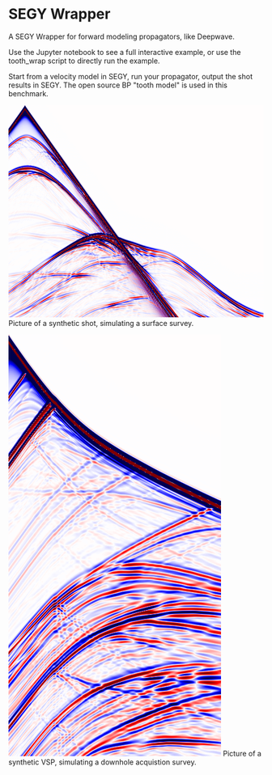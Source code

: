 # SEGY Wrapper
A SEGY Wrapper for forward modeling propagators, like Deepwave.

Use the Jupyter notebook to see a full interactive example, or use the tooth_wrap script to directly run the example.

Start from a velocity model in SEGY, run your propagator, output the shot results in SEGY. The open source BP "tooth model" is used in this benchmark.

![Shot](Shot_1.png)
Picture of a synthetic shot, simulating a surface survey.

![VSP](vsp2.png)
Picture of a synthetic VSP, simulating a downhole acquistion survey.

